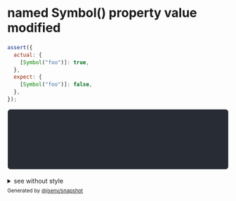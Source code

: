 # named Symbol() property value modified

```js
assert({
  actual: {
    [Symbol("foo")]: true,
  },
  expect: {
    [Symbol("foo")]: false,
  },
});
```

![img](throw.svg)

<details>
  <summary>see without style</summary>

```console
AssertionError: actual and expect are different

actual: {
  Symbol("foo"): true,
}
expect: {
  Symbol("foo"): false,
}
```

</details>


<sub>
  Generated by <a href="https://github.com/jsenv/core/tree/main/packages/independent/snapshot">@jsenv/snapshot</a>
</sub>